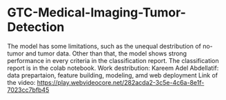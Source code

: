 # GTC-Medical-Imaging-Tumor-Detection
The model has some limitations, such as the unequal destribution of no-tumor and tumor data. Other than that, the model shows strong performance in every criteria in the classification report.
The classification report is in the colab notebook.
Work destribution:
Kareem Adel Abdellatif: data prepartaion, feature building, modeling, amd web deployment
Link of the video: https://play.webvideocore.net/282acda2-3c5e-4c6a-8e1f-7023cc7bfb45

